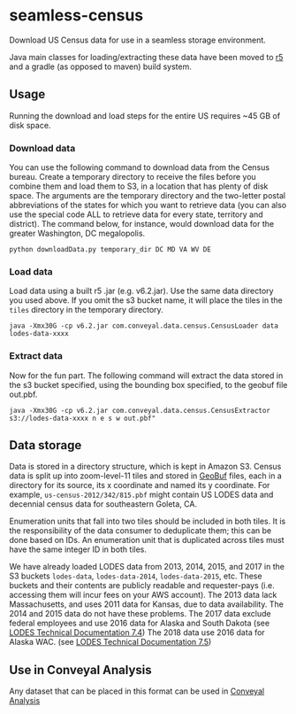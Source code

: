 # seamless-census

Download US Census data for use in a seamless storage environment.

Java main classes for loading/extracting these data have been moved to [r5](https://github.com/conveyal/r5) and a gradle (as opposed to maven) build system.

## Usage

Running the download and load steps for the entire US requires ~45 GB of disk space.

### Download data

You can use the following command to download
data from the Census bureau. Create a temporary directory to receive the files before you combine them and load them to
S3, in a location that has plenty of disk space. The arguments are the temporary directory and the two-letter postal abbreviations
of the states for which you want to retrieve data (you can also use the special code ALL to retrieve data for every state, territory and district).
The command below, for instance, would download data for the greater Washington, DC megalopolis.

    python downloadData.py temporary_dir DC MD VA WV DE

### Load data

Load data using a built r5 .jar (e.g. v6.2.jar).  Use the same data directory you used above. If you omit the s3 bucket name, it will place the tiles in the `tiles` directory in the temporary directory.

    java -Xmx30G -cp v6.2.jar com.conveyal.data.census.CensusLoader data lodes-data-xxxx 

### Extract data

Now for the fun part. The following command will extract the data stored in the s3 bucket specified, using the bounding box specified,
to the geobuf file out.pbf.

    java -Xmx30G -cp v6.2.jar com.conveyal.data.census.CensusExtractor s3://lodes-data-xxxx n e s w out.pbf"

## Data storage

Data is stored in a directory structure, which is kept in Amazon S3. Census data is split
up into zoom-level-11 tiles and stored in [GeoBuf](https://github.com/mapbox/geobuf) files, each
in a directory for its source, its x coordinate and named its y coordinate.  For example, `us-census-2012/342/815.pbf`
might contain US LODES data and decennial census data for southeastern Goleta, CA.

Enumeration units that fall into two tiles should be included in both tiles. It is the responsibility
of the data consumer to deduplicate them; this can be done based on IDs. An enumeration unit that is
duplicated across tiles must have the same integer ID in both tiles.

We have already loaded LODES data from 2013, 2014, 2015, and 2017 in the S3 buckets `lodes-data`, `lodes-data-2014`, `lodes-data-2015`, etc.
These buckets and their contents are publicly readable and requester-pays (i.e. accessing them will incur fees on your AWS account). 
The 2013 data lack Massachusetts, and uses 2011 data for Kansas, due to data availability. 
The 2014 and 2015 data do not have these problems.
The 2017 data exclude federal employees and use 2016 data for Alaska and South Dakota (see [LODES Technical Documentation 7.4](https://lehd.ces.census.gov/data/lodes/LODES7/LODESTechDoc7.4.pdf))
The 2018 data use 2016 data for Alaska WAC. (see [LODES Technical Documentation 7.5](https://lehd.ces.census.gov/data/lodes/LODES7/LODESTechDoc7.5.pdf))


## Use in Conveyal Analysis

Any dataset that can be placed in this format can be used in [Conveyal Analysis](https://github.com/conveyal/analysis-ui)
